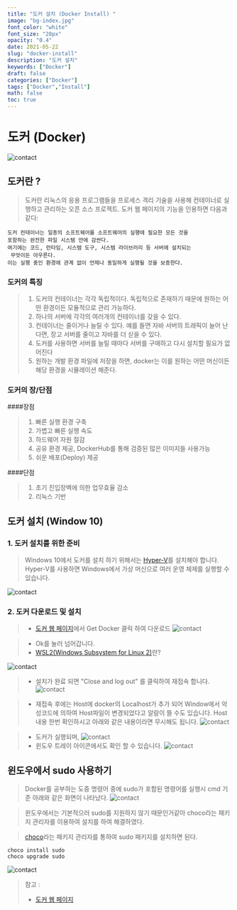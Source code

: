 ```yaml
---
title: "도커 설치 (Docker Install) "
image: "bg-index.jpg"
font_color: "white"
font_size: "28px"
opacity: "0.4"
date: 2021-05-22
slug: "docker-install"
description: "도커 설치"	
keywords: ["Docker"]
draft: false
categories: ["Docker"]
tags: ["Docker","Install"]
math: false
toc: true
---
```



# 도커 (Docker) 
![contact](/images/docker/docker_install_0.png)

## 도커란 ?
> 도커란 리눅스의 응용 프로그램들을 프로세스 격리 기술을 사용해 컨테이너로 실행하고 관리하는 오픈 소스 프로젝트.
> 도커 웹 페이지의 기능을 인용하면 다음과 같다:
``` 
도커 컨테이너는 일종의 소프트웨어를 소프트웨어의 실행에 필요한 모든 것을 
포함하는 완전한 파일 시스템 안에 감싼다. 
여기에는 코드, 런타임, 시스템 도구, 시스템 라이브러리 등 서버에 설치되는
 무엇이든 아우른다. 
이는 실행 중인 환경에 관계 없이 언제나 동일하게 실행될 것을 보증한다.
```

### 도커의 특징
> 1. 도커의 컨테이너는 각각 독립적이다. 독립적으로 존재하기 때문에 원하는 어떤 환경이든 모듈적으로 관리 가능하다.
> 2. 하나의 서버에 각각의 여러개의 컨테이너를 갖을 수 있다.
> 3. 컨테이너는 줄이거나 늘릴 수 있다. 예를 들면 자바 서버의 트래픽이 늘어 난다면, 장고 서버를 줄이고 자바를 더 싣을 수 있다.
> 4. 도커를 사용하면 서버를 늘릴 때마다 서버를 구매하고 다시 설치할 필요가 없어진다
> 5. 원하는 개발 환경 파일에 저장을 하면, docker는 이를 원하는 어떤 머신이든 해당 환경을 시뮬레이션 해준다.

### 도커의 장/단점

####장점
> 1. 빠른 실행 환경 구축
> 2. 가볍고 빠른 실행 속도
> 3. 하드웨어 자원 절감
> 4. 공유 환경 제공, DockerHub를 통해 검증된 많은 이미지들 사용가능 
> 5. 쉬운 배포(Deploy) 제공

####단점
> 1. 초기 진입장벽에 의한 업무효율 감소
> 2. 리눅스 기반


## 도커 설치 (Window 10)

### 1. 도커 설치를 위한 준비

> Windows 10에서 도커를 설치 하기 위해서는 <a href="https://docs.microsoft.com/ko-kr/virtualization/hyper-v-on-windows/about/">Hyper-V</a>를 설치해야 합니다. Hyper-V를 사용하면 Windows에서 가상 머신으로 여러 운영 체제를 실행할 수 있습니다. 


![contact](/images/docker/docker_install_1.png)


### 2. 도커 다운로드 및 설치
> - <a href= "https://hub.docker.com/editions/community/docker-ce-desktop-windows/">도커 웹 페이지</a>에서 Get Docker 클릭 하여 다운로드
![contact](/images/docker/docker_install_2.png)


> - Ok를 눌러 넘어갑니다. 
> - <a href="https://ko.wikipedia.org/wiki/%EB%A6%AC%EB%88%85%EC%8A%A4%EC%9A%A9_%EC%9C%88%EB%8F%84%EC%9A%B0_%ED%95%98%EC%9C%84_%EC%8B%9C%EC%8A%A4%ED%85%9C">WSL2(Windows Subsystem for Linux 2)</a>란? 
>
![contact](/images/docker/docker_install_3.png)


> - 설치가 완료 되면 "Close and log out" 를 클릭하여 재접속 합니다.
![contact](/images/docker/docker_install_4.png)

> - 재접속 후에는 Host에 docker의 Localhost가 추가 되어 Window에서 악성코드에 의하여 Host파일이 변경되었다고 알람이 뜰 수도 있습니다. Host 내용 한번 확인하시고 아래와 같은 내용이라면 무시해도 됩니다. 
![contact](/images/docker/docker_install_5.png)

> - 도커가 실행되며,
![contact](/images/docker/docker_install_6.png)
> - 윈도우 트레이 아이콘에서도 확인 할 수 있습니다.
![contact](/images/docker/docker_install_7.png)


## 윈도우에서 sudo 사용하기

> Docker를 공부하는 도중 명령어 중에 sudo가 포함된 명령어를 실행시 cmd 기준 아래와 같은 화면이 나타났다.
![contact](/images/docker/docker_running_2.png)

> 윈도우에서는 기본적으러 sudo를 지원하지 않기 때문인거같아 choco라는 패키지 관리자를 이용하여 설치를 하여 해결하였다.

> <a href="https://chocolatey.org/">choco</a>라는 패키지 관리자를 통하여 sudo 패키지를 설치하면 된다. 
```
choco install sudo
choco upgrade sudo
```
![contact](/images/docker/docker_running_1.png)

> 참고 : 
> - <a href="https://www.docker.com/why-docker">도커 웹 페이지</a>